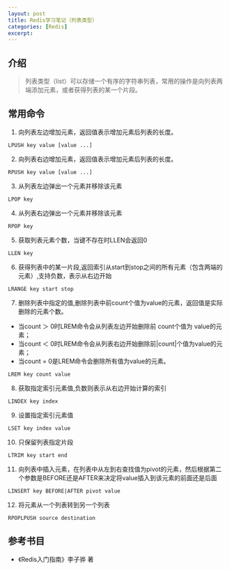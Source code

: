 ```yaml
---
layout: post
title: Redis学习笔记（列表类型）
categories: [Redis]
excerpt: 
---
```


## 介绍
> 列表类型（list）可以存储一个有序的字符串列表，常用的操作是向列表两端添加元素，或者获得列表的某一个片段。

## 常用命令
1. 向列表左边增加元素，返回值表示增加元素后列表的长度。
```
LPUSH key value [value ...]
```
2. 向列表右边增加元素，返回值表示增加元素后列表的长度。
```
RPUSH key value [value ...]
```
3. 从列表左边弹出一个元素并移除该元素
```
LPOP key
```
4. 从列表右边弹出一个元素并移除该元素
```
RPOP key
```
5. 获取列表元素个数，当键不存在时LLEN会返回0
```
LLEN key
```
6. 获得列表中的某一片段,返回索引从start到stop之间的所有元素（包含两端的元素）,支持负数，表示从右边开始
```
LRANGE key start stop
```
7. 删除列表中指定的值,删除列表中前count个值为value的元素，返回值是实际删除的元素个数。
- 当count ＞ 0时LREM命令会从列表左边开始删除前 count个值为 value的元素；
- 当count ＜ 0时LREM命令会从列表右边开始删除前|count|个值为value的元素；
- 当count = 0是LREM命令会删除所有值为value的元素。
```
LREM key count value
```
8. 获取指定索引元素值,负数则表示从右边开始计算的索引
```
LINDEX key index
```
9. 设置指定索引元素值
```
LSET key index value
```
10. 只保留列表指定片段
```
LTRIM key start end
```
11. 向列表中插入元素，在列表中从左到右查找值为pivot的元素，然后根据第二个参数是BEFORE还是AFTER来决定将value插入到该元素的前面还是后面
```
LINSERT key BEFORE|AFTER pivot value
```
12. 将元素从一个列表转到另一个列表
```
RPOPLPUSH source destination
```

## 参考书目
- 《Redis入门指南》李子骅 著